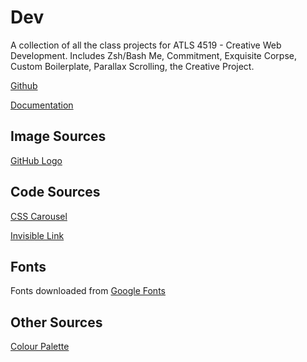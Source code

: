 # Dev

A collection of all the class projects for ATLS 4519 - Creative Web Development. Includes Zsh/Bash Me, Commitment, Exquisite Corpse, Custom Boilerplate, Parallax Scrolling, the Creative Project.

[Github](https://github.com/charliekoepke/ATLS4519)

[Documentation](https://charliekoepke.wordpress.com/projects/atls-4519-creative-web-development/)

## Image Sources

[GitHub Logo](https://pngset.com/download-free-png-wilue)

## Code Sources

[CSS Carousel](https://css-tricks.com/css-only-carousel/)

[Invisible Link](https://stackoverflow.com/questions/2643529/add-url-link-in-css-background-image)

## Fonts

Fonts downloaded from [Google Fonts](https://fonts.google.com/)

## Other Sources

[Colour Palette](https://color.adobe.com/blue-color-theme-10213841/)